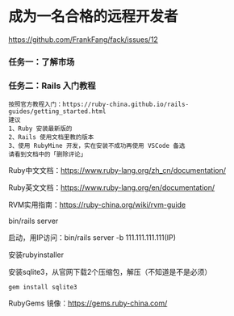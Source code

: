 # 成为一名合格的远程开发者

https://github.com/FrankFang/fack/issues/12

### 任务一：了解市场

### 任务二：Rails 入门教程

```
按照官方教程入门：https://ruby-china.github.io/rails-guides/getting_started.html
建议
1、Ruby 安装最新版的
2、Rails 使用文档里教的版本
3、使用 RubyMine 开发，实在安装不成功再使用 VSCode 备选
请看到文档中的「删除评论」
```

Ruby中文文档：https://www.ruby-lang.org/zh_cn/documentation/

Ruby英文文档：https://www.ruby-lang.org/en/documentation/

RVM实用指南：https://ruby-china.org/wiki/rvm-guide

bin/rails server

启动，用IP访问：bin/rails server -b 111.111.111.111(IP)

安装rubyinstaller

安装sqlite3，从官网下载2个压缩包，解压（不知道是不是必须）

`gem install sqlite3`

RubyGems 镜像：https://gems.ruby-china.com/